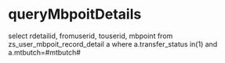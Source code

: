 queryMbpoitDetails
===
select rdetailid, fromuserid, touserid, mbpoint
from zs_user_mbpoit_record_detail a 
where a.transfer_status in(1) and a.mtbutch=#mtbutch#



